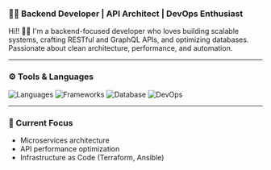 ### 👨‍💻 Backend Developer | API Architect | DevOps Enthusiast

Hi!! 🙋‍♂️ I'm a backend-focused developer who loves building scalable systems, crafting RESTful and GraphQL APIs, and optimizing databases. Passionate about clean architecture, performance, and automation.

---
### ⚙️ Tools & Languages 
![Languages](https://img.shields.io/badge/Languages-Python%20|%20Node.js%20|%20Go-blue?logo=codewars&logoColor=white)
![Frameworks](https://img.shields.io/badge/Frameworks-Express%20|%20FastAPI%20|%20Django-green?logo=django&logoColor=white)
![Database](https://img.shields.io/badge/Database-PostgreSQL%20|%20MongoDB%20|%20Redis-blueviolet?logo=postgresql&logoColor=white)
![DevOps](https://img.shields.io/badge/DevOps-Docker%20|%20Kubernetes%20|%20CI%2FCD-orange?logo=docker&logoColor=white)

---

### 🚀 Current Focus
- Microservices architecture  
- API performance optimization  
- Infrastructure as Code (Terraform, Ansible)
